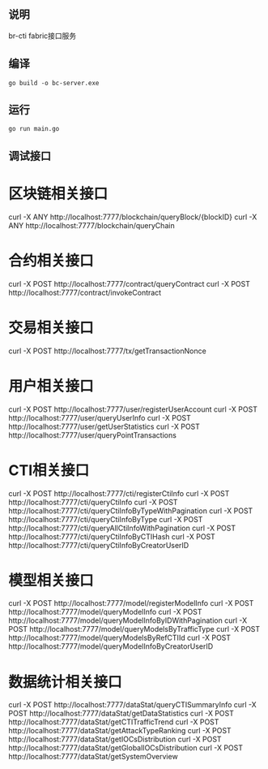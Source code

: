 
## 说明
br-cti fabric接口服务

## 编译
```
go build -o bc-server.exe
```
## 运行
```
go run main.go
```

## 调试接口
# 区块链相关接口
curl -X ANY http://localhost:7777/blockchain/queryBlock/{blockID} 
curl -X ANY http://localhost:7777/blockchain/queryChain

# 合约相关接口
curl -X POST http://localhost:7777/contract/queryContract
curl -X POST http://localhost:7777/contract/invokeContract

# 交易相关接口
curl -X POST http://localhost:7777/tx/getTransactionNonce

# 用户相关接口
curl -X POST http://localhost:7777/user/registerUserAccount
curl -X POST http://localhost:7777/user/queryUserInfo
curl -X POST http://localhost:7777/user/getUserStatistics
curl -X POST http://localhost:7777/user/queryPointTransactions

# CTI相关接口
curl -X POST http://localhost:7777/cti/registerCtiInfo
curl -X POST http://localhost:7777/cti/queryCtiInfo
curl -X POST http://localhost:7777/cti/queryCtiInfoByTypeWithPagination
curl -X POST http://localhost:7777/cti/queryCtiInfoByType
curl -X POST http://localhost:7777/cti/queryAllCtiInfoWithPagination
curl -X POST http://localhost:7777/cti/queryCtiInfoByCTIHash
curl -X POST http://localhost:7777/cti/queryCtiInfoByCreatorUserID

# 模型相关接口
curl -X POST http://localhost:7777/model/registerModelInfo
curl -X POST http://localhost:7777/model/queryModelInfo
curl -X POST http://localhost:7777/model/queryModelInfoByIDWithPagination
curl -X POST http://localhost:7777/model/queryModelsByTrafficType
curl -X POST http://localhost:7777/model/queryModelsByRefCTIId
curl -X POST http://localhost:7777/model/queryModelInfoByCreatorUserID

# 数据统计相关接口
curl -X POST http://localhost:7777/dataStat/queryCTISummaryInfo
curl -X POST http://localhost:7777/dataStat/getDataStatistics
curl -X POST http://localhost:7777/dataStat/getCTITrafficTrend
curl -X POST http://localhost:7777/dataStat/getAttackTypeRanking
curl -X POST http://localhost:7777/dataStat/getIOCsDistribution
curl -X POST http://localhost:7777/dataStat/getGlobalIOCsDistribution
curl -X POST http://localhost:7777/dataStat/getSystemOverview
